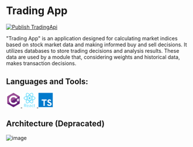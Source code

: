 # Trading App

[![Publish TradingApi](https://github.com/michalpawlik93/tradingApp/actions/workflows/main.yml/badge.svg)](https://github.com/michalpawlik93/tradingApp/actions/workflows/main.yml)

"Trading App" is an application designed for calculating market indices based on stock market data and making informed buy and sell decisions. It utilizes databases to store trading decisions and analysis results. These data are used by a module that, considering weights and historical data, makes transaction decisions.

## Languages and Tools:

<p align="left"> <a href="https://www.w3schools.com/cs/" target="_blank" rel="noreferrer"> <img src="https://raw.githubusercontent.com/devicons/devicon/master/icons/csharp/csharp-original.svg" alt="csharp" width="40" height="40"/> </a> <a href="https://reactjs.org/" target="_blank" rel="noreferrer"> <img src="https://raw.githubusercontent.com/devicons/devicon/master/icons/react/react-original-wordmark.svg" alt="react" width="40" height="40"/> </a> <a href="https://www.typescriptlang.org/" target="_blank" rel="noreferrer"> <img src="https://raw.githubusercontent.com/devicons/devicon/master/icons/typescript/typescript-original.svg" alt="typescript" width="40" height="40"/> </a> </p>

## Architecture (Depracated)

![image](https://github.com/michalpawlik93/tradingApp/assets/37804978/1de6bd00-7dd0-42eb-965f-8aa29b3049b3)

